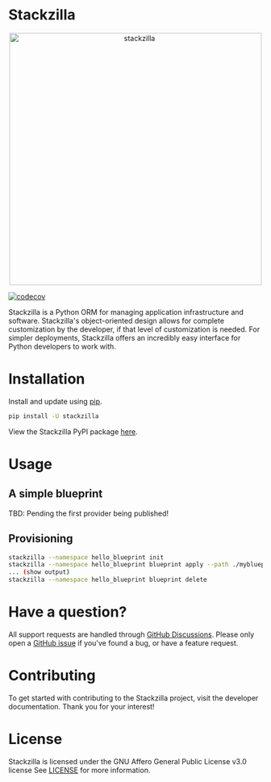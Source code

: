 # Stackzilla

<p align="center">
    <img src='{{"https://github.com/Stackzilla/stackzilla/blob/main/docs/assets/images/zilla_and_blocks.png?raw=true" | relative_url }}'  alt="stackzilla" width="500"/>
</p>

[![codecov](https://codecov.io/gh/Stackzilla/stackzilla/branch/main/graph/badge.svg?token=SJQBB59GJ7)](https://codecov.io/gh/Stackzilla/stackzilla)

Stackzilla is a Python ORM for managing application infrastructure and software. Stackzilla's object-oriented design allows for complete customization by the developer, if that level of customization is needed. For simpler deployments, Stackzilla offers an incredibly easy interface for Python developers to work with.

# Installation
Install and update using [pip](https://pip.pypa.io/en/stable/getting-started/).

```bash
pip install -U stackzilla
```

View the Stackzilla PyPI package [here](https://pypi.org/project/stackzilla/).

# Usage
## A simple blueprint
TBD: Pending the first provider being published!

## Provisioning
```bash
stackzilla --namespace hello_blueprint init
stackzilla --namespace hello_blueprint blueprint apply --path ./myblueprint/
... (show output)
stackzilla --namespace hello_blueprint blueprint delete
```

# Have a question?
All support requests are handled through [GitHub Discussions](https://github.com/Stackzilla/stackzilla/discussions). Please only open a [GitHub issue](https://github.com/Stackzilla/stackzilla/issues) if you've found a bug, or have a feature request.

# Contributing
To get started with contributing to the Stackzilla project, visit the developer documentation. Thank you for your interest!

# License
Stackzilla is licensed under the GNU Affero General Public License v3.0 license See [LICENSE](https://github.com/Stackzilla/stackzilla/blob/main/LICENSE) for more information.
